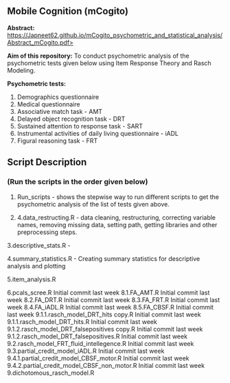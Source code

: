 ##  Mobile Cognition (mCogito) 

**Abstract:** https://Japneet62.github.io/mCogito_psychometric_and_statistical_analysis/Abstract_mCogito.pdf>

**Aim of this repository:** To conduct psychometric analysis of the psychometric tests given below using Item Response Theory and Rasch Modeling. 

**Psychometric tests:**
1. Demographics questionnaire
2. Medical questionnaire
3. Associative match task - AMT
4. Delayed object recognition task - DRT
5. Sustained attention to response task - SART
6. Instrumental activities of daily living questionnaire - iADL 
7. Figural reasoning task - FRT 
  
## Script Description
### (Run the scripts in the order given below)

1. Run_scripts - shows the stepwise way to run different scripts to get the psychometric analysis of the list of tests given above.

2. 4.data_restructing.R - data cleaning, restructuring, correcting variable names, removing missing data, setting path, getting libraries and other preprocessing steps.

3.descriptive_stats.R - 

4.summary_statistics.R - Creating summary statistics for descriptive analysis and plotting 

5.item_analysis.R

6.pcals_scree.R
Initial commit
last week
8.1.FA_AMT.R
Initial commit
last week
8.2.FA_DRT.R
Initial commit
last week
8.3.FA_FRT.R
Initial commit
last week
8.4.FA_iADL.R
Initial commit
last week
8.5.FA_CBSF.R
Initial commit
last week
9.1.1.rasch_model_DRT_hits copy.R
Initial commit
last week
9.1.1.rasch_model_DRT_hits.R
Initial commit
last week
9.1.2.rasch_model_DRT_falsepositives copy.R
Initial commit
last week
9.1.2.rasch_model_DRT_falsepositives.R
Initial commit
last week
9.2.rasch_model_FRT_fluid_intellegence.R
Initial commit
last week
9.3.partial_credit_model_iADL.R
Initial commit
last week
9.4.1.partial_credit_model_CBSF_motor.R
Initial commit
last week
9.4.2.partial_credit_model_CBSF_non_motor.R
Initial commit
last week
9.dichotomous_rasch_model.R

